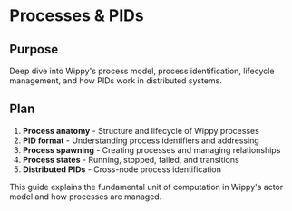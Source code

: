 # Processes & PIDs

<!--
TOC: Core Concepts > Actor Model in Wippy > Processes & PIDs
Audience: Developers new to actor model
Duration: 15 minutes
Prerequisites: Basic understanding of concurrency
-->

## Purpose

Deep dive into Wippy's process model, process identification, lifecycle management, and how PIDs work in distributed systems.

## Plan

1. **Process anatomy** - Structure and lifecycle of Wippy processes
2. **PID format** - Understanding process identifiers and addressing
3. **Process spawning** - Creating processes and managing relationships
4. **Process states** - Running, stopped, failed, and transitions
5. **Distributed PIDs** - Cross-node process identification

This guide explains the fundamental unit of computation in Wippy's actor model and how processes are managed.

<!--
Implementation will cover:
- Process lifecycle from spawn to termination
- PID structure: {node@host|namespace:name|procname}
- spawn(), spawn_monitored(), spawn_linked() functions
- Process registry for name-based addressing
- Node distribution and multi-host PIDs
-->
